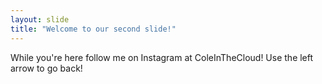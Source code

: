 ```yaml
---
layout: slide
title: "Welcome to our second slide!"
---
```

While you're here follow me on Instagram at ColeInTheCloud!
Use the left arrow to go back!
